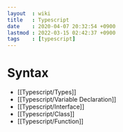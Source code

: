 ```yaml
---
layout  : wiki
title   : Typescript
date    : 2020-04-07 20:32:54 +0900
lastmod : 2022-03-15 02:42:37 +0900
tags    : [typescript]
---
```

# Syntax
  * [[Typescript/Types]]
  * [[Typescript/Variable Declaration]]
  * [[Typescript/Interface]]
  * [[Typescript/Class]]
  * [[Typescript/Function]]
